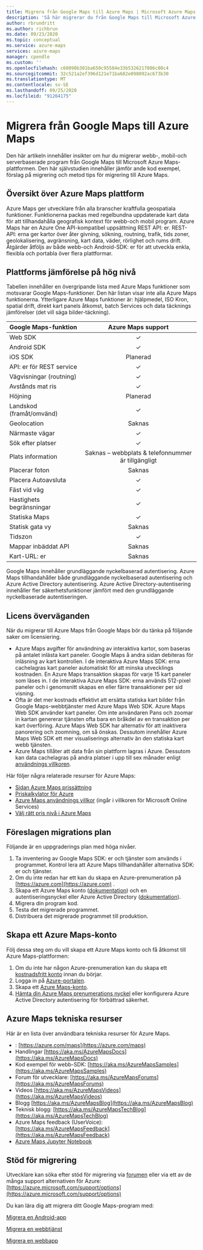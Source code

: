 ```yaml
---
title: Migrera från Google Maps till Azure Maps | Microsoft Azure Maps
description: 'Så här migrerar du från Google Maps till Microsoft Azure Maps. Vägledningen vägleder dig genom hur du växlar till Azure Maps API: er och SDK: er.'
author: rbrundritt
ms.author: richbrun
ms.date: 09/23/2020
ms.topic: conceptual
ms.service: azure-maps
services: azure-maps
manager: cpendle
ms.custom: ''
ms.openlocfilehash: c60890b301ba650c95584e33b5326217086c08c4
ms.sourcegitcommit: 32c521a2ef396d121e71ba682e098092ac673b30
ms.translationtype: MT
ms.contentlocale: sv-SE
ms.lasthandoff: 09/25/2020
ms.locfileid: "91264175"
---
```

# <a name="migrate-from-google-maps-to-azure-maps"></a>Migrera från Google Maps till Azure Maps

Den här artikeln innehåller insikter om hur du migrerar webb-, mobil-och serverbaserade program från Google Maps till Microsoft Azure Maps-plattformen. Den här självstudien innehåller jämför ande kod exempel, förslag på migrering och metod tips för migrering till Azure Maps.

## <a name="azure-maps-platform-overview"></a>Översikt över Azure Maps plattform

Azure Maps ger utvecklare från alla branscher kraftfulla geospatiala funktioner. Funktionerna packas med regelbundna uppdaterade kart data för att tillhandahålla geografisk kontext för webb-och mobil program. Azure Maps har en Azure One API-kompatibel uppsättning REST API: er. REST-API: erna ger kartor över åter givning, sökning, routning, trafik, tids zoner, geolokalisering, avgränsning, kart data, väder, rörlighet och rums drift. Åtgärder åtföljs av både webb-och Android-SDK: er för att utveckla enkla, flexibla och portabla över flera plattformar.

## <a name="high-level-platform-comparison"></a>Plattforms jämförelse på hög nivå

Tabellen innehåller en övergripande lista med Azure Maps funktioner som motsvarar Google Maps-funktioner. Den här listan visar inte alla Azure Maps funktionerna. Ytterligare Azure Maps funktioner är: hjälpmedel, ISO Kron, spatial drift, direkt kart panels åtkomst, batch Services och data täcknings jämförelser (det vill säga bilder-täckning).

| Google Maps-funktion         | Azure Maps support                     |
|-----------------------------|:--------------------------------------:|
| Web SDK                     | ✓                                      |
| Android SDK                 | ✓                                      |
| iOS SDK                     | Planerad                                |
| API: er för REST service           | ✓                                      |
| Vägvisningar (routning)        | ✓                                      |
| Avstånds mat ris             | ✓                                      |
| Höjning                   | Planerad                                |
| Landskod (framåt/omvänd) | ✓                                      |
| Geolocation                 | Saknas                                    |
| Närmaste vägar               | ✓                                      |
| Sök efter platser               | ✓                                      |
| Plats information              | Saknas – webbplats & telefonnummer är tillgängligt |
| Placerar foton               | Saknas                                    |
| Placera Autoavsluta          | ✓                                      |
| Fäst vid väg                | ✓                                      |
| Hastighets begränsningar                | ✓                                      |
| Statiska Maps                 | ✓                                      |
| Statisk gata vy          | Saknas                                    |
| Tidszon                   | ✓                                      |
| Mappar inbäddat API           | Saknas                                    |
| Kart-URL: er                    | Saknas                                    |

Google Maps innehåller grundläggande nyckelbaserad autentisering. Azure Maps tillhandahåller både grundläggande nyckelbaserad autentisering och Azure Active Directory autentisering. Azure Active Directory-autentisering innehåller fler säkerhetsfunktioner jämfört med den grundläggande nyckelbaserade autentiseringen.

## <a name="licensing-considerations"></a>Licens överväganden

När du migrerar till Azure Maps från Google Maps bör du tänka på följande saker om licensiering.

- Azure Maps avgifter för användning av interaktiva kartor, som baseras på antalet inlästa kart paneler. Google Maps å andra sidan debiteras för inläsning av kart kontrollen. I de interaktiva Azure Maps SDK: erna cachelagras kart paneler automatiskt för att minska utvecklings kostnaden. En Azure Maps transaktion skapas för varje 15 kart paneler som läses in. I de interaktiva Azure Maps SDK: erna används 512-pixel paneler och i genomsnitt skapas en eller färre transaktioner per sid visning.
- Ofta är det mer kostnads effektivt att ersätta statiska kart bilder från Google Maps-webbtjänster med Azure Maps Web SDK. Azure Maps Web SDK använder kart paneler. Om inte användaren Pans och zoomar in kartan genererar tjänsten ofta bara en bråkdel av en transaktion per kart överföring. Azure Maps Web SDK har alternativ för att inaktivera panorering och zoomning, om så önskas. Dessutom innehåller Azure Maps Web SDK ett mer visualiserings alternativ än den statiska kart webb tjänsten.
- Azure Maps tillåter att data från sin plattform lagras i Azure. Dessutom kan data cachelagras på andra platser i upp till sex månader enligt [användnings villkoren](https://www.microsoftvolumelicensing.com/DocumentSearch.aspx?Mode=3&DocumentTypeId=46).

Här följer några relaterade resurser för Azure Maps:

- [Sidan Azure Maps prissättning](https://azure.microsoft.com/pricing/details/azure-maps/)
- [Priskalkylator för Azure](https://azure.microsoft.com/pricing/calculator/?service=azure-maps)
- [Azure Maps användnings villkor](https://www.microsoftvolumelicensing.com/DocumentSearch.aspx?Mode=3&DocumentTypeId=46) (ingår i villkoren för Microsoft Online Services)
- [Välj rätt pris nivå i Azure Maps](https://docs.microsoft.com/azure/azure-maps/choose-pricing-tier)

## <a name="suggested-migration-plan"></a>Föreslagen migrations plan

Följande är en uppgraderings plan med höga nivåer.

1. Ta inventering av Google Maps SDK: er och tjänster som används i programmet. Kontrol lera att Azure Maps tillhandahåller alternativa SDK: er och tjänster.
2. Om du inte redan har ett kan du skapa en Azure-prenumeration på [https://azure.com](https://azure.com) .
3. Skapa ett Azure Maps konto ([dokumentation](https://docs.microsoft.com/azure/azure-maps/how-to-manage-account-keys)) och en autentiseringsnyckel eller Azure Active Directory ([dokumentation](https://docs.microsoft.com/azure/azure-maps/how-to-manage-authentication)).
4. Migrera din program kod.
5. Testa det migrerade programmet.
6. Distribuera det migrerade programmet till produktion.

## <a name="create-an-azure-maps-account"></a>Skapa ett Azure Maps-konto

Följ dessa steg om du vill skapa ett Azure Maps konto och få åtkomst till Azure Maps-plattformen:

1. Om du inte har någon Azure-prenumeration kan du skapa ett [kostnadsfritt konto](https://azure.microsoft.com/free/) innan du börjar.
2. Logga in på [Azure-portalen](https://portal.azure.com/).
3. Skapa ett [Azure Maps-konto](https://docs.microsoft.com/azure/azure-maps/how-to-manage-account-keys). 
4. [Hämta din Azure Maps prenumerations nyckel](https://docs.microsoft.com/azure/azure-maps/how-to-manage-authentication#view-authentication-details) eller konfigurera Azure Active Directory autentisering för förbättrad säkerhet.

## <a name="azure-maps-technical-resources"></a>Azure Maps tekniska resurser

Här är en lista över användbara tekniska resurser för Azure Maps.

- : [https://azure.com/maps](https://azure.com/maps)
- Handlingar [https://aka.ms/AzureMapsDocs](https://aka.ms/AzureMapsDocs)
- Kod exempel för webb-SDK: [https://aka.ms/AzureMapsSamples](https://aka.ms/AzureMapsSamples)
- Forum för utvecklare: [https://aka.ms/AzureMapsForums](https://aka.ms/AzureMapsForums)
- Videos [https://aka.ms/AzureMapsVideos](https://aka.ms/AzureMapsVideos)
- Blogg [https://aka.ms/AzureMapsBlog](https://aka.ms/AzureMapsBlog)
- Teknisk blogg: [https://aka.ms/AzureMapsTechBlog](https://aka.ms/AzureMapsTechBlog)
- Azure Maps feedback (UserVoice): [https://aka.ms/AzureMapsFeedback](https://aka.ms/AzureMapsFeedback)
- [Azure Maps Jupyter Notebook](https://github.com/Azure-Samples/Azure-Maps-Jupyter-Notebook)

## <a name="migration-support"></a>Stöd för migrering

Utvecklare kan söka efter stöd för migrering via [forumen](https://aka.ms/AzureMapsForums) eller via ett av de många support alternativen för Azure: [https://azure.microsoft.com/support/options](https://azure.microsoft.com/support/options)

Du kan lära dig att migrera ditt Google Maps-program med: 

[Migrera en Android-app](migrate-from-google-maps-android-app.md) 

[Migrera en webbtjänst](migrate-from-google-maps-web-services.md) 

[Migrera en webbapp](migrate-from-google-maps-web-app.md)